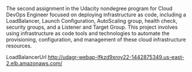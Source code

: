 
The second assignment in the Udacity nondegree program for Cloud DevOps Engineer
focused on deploying infrastructure as code, including a LoadBalancer, Launch
Configuration, AutoScaling group, health check, security groups, and a Listener
and Target Group. This project involves using infrastructure as code tools and
technologies to automate the provisioning, configuration, and management of
these cloud infrastructure resources.

LoadBalancerUrl
http://udagr-webap-lfkzd9xroy22-1442875349.us-east-2.elb.amazonaws.com/